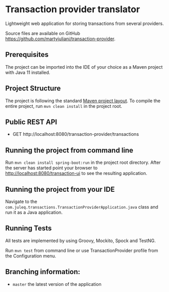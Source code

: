 # Transaction provider translator
Lightweight web application for storing transactions from several providers. 

Source files are available on GitHub https://github.com/martyjuliani/transaction-provider.

## Prerequisites
The project can be imported into the IDE of your choice as a Maven project with Java 11 installed.

## Project Structure

The project is following the standard [Maven project layout](https://maven.apache.org/guides/introduction/introduction-to-the-standard-directory-layout.html).
To compile the entire project, run `mvn clean install` in the project root.

## Public REST API
 - GET http://localhost:8080/transaction-provider/transactions 
  
## Running the project from command line
Run `mvn clean install spring-boot:run` in the project root directory. After the server has started point your browser to [http://localhost:8080/transaction-ui](http://localhost:8080/transactions-ui) to see the resulting application.

## Running the project from your IDE
Navigate to the `com.juleq.transactions.TransactionProviderApplication.java` class and run it as a Java application.  

## Running Tests
All tests are implemented by using Groovy, Mockito, Spock and TestNG.

Run `mvn test` from command line or use TransactionProvider profile from the Configuration menu.

## Branching information:
* `master` the latest version of the application
